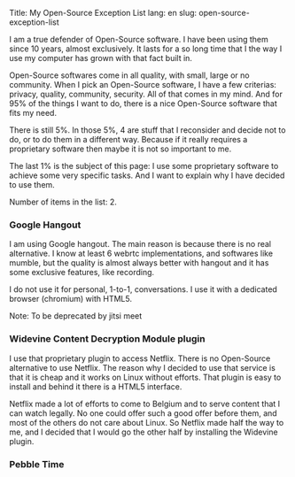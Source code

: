 Title: My Open-Source Exception List
lang: en
slug: open-source-exception-list

I am a true defender of Open-Source software. I have been using them since 10
years, almost exclusively. It lasts for a so long time that I the way I use
my computer has grown with that fact built in.

Open-Source softwares come in all quality, with small, large or no community.
When I pick an Open-Source software, I have a few criterias: privacy, quality,
community, security. All of that comes in my mind. And for 95% of the things I
want to do, there is a nice Open-Source software that fits my need.

There is still 5%. In those 5%, 4 are stuff that I reconsider and decide not to
do, or to do them in a different way. Because if it really requires a proprietary
software then maybe it is not so important to me.

The last 1% is the subject of this page: I use some proprietary software to achieve
some very specific tasks. And I want to explain why I have decided to use them.

Number of items in the list: 2.

### Google Hangout

I am using Google hangout. The main reason is because there is no real alternative.
I know at least 6 webrtc implementations, and softwares like mumble, but the
quality is almost always better with hangout and it has some exclusive features,
like recording.

I do not use it for personal, 1-to-1, conversations. I use it with a dedicated
browser (chromium) with HTML5.

Note: To be deprecated by jitsi meet

### Widevine Content Decryption Module plugin

I use that proprietary plugin to access Netflix. There is no Open-Source alternative
to use Netflix. The reason why I decided to use that service is that it is cheap and
it works on Linux without efforts. That plugin is easy to install and behind it
there is a HTML5 interface.

Netflix made a lot of efforts to come to Belgium and to serve content that
I can watch legally. No one could offer such a good offer before them, and most
of the others do not care about Linux. So Netflix made half the way to me, and I
decided that I would go the other half by installing the Widevine plugin.

### Pebble Time

